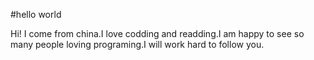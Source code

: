 #hello world

Hi! I come from china.I love codding and readding.I am happy to see so many people loving programing.I will work hard to follow you.
